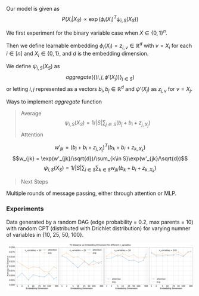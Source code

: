 Our model is given as
$$P(X_i | X_S) \propto \exp(\phi_i(X_i)^T \psi_{i, S}(X_S))$$

We first experiment for the binary variable case when $X \in \{0, 1\}^n$.

Then we define learnable embedding $\phi_i(X_i) = z_{i,v} \in \mathbb{R}^d$ with $v = X_i$ for each $i \in [n]$ and $X_i \in \{0, 1\}$, and $d$ is the embedding dimension.

We define $\psi_{i, S}(X_S)$ as
$$aggregate(\{(i, j, \phi'(X_j))\}_{j\in S})$$
or letting $i, j$ represented as a vectors $b_i, b_j \in \mathbb{R}^d$ and $\psi'(X_j)$ as $z_{j, v}$ for $v = X_j$.

Ways to implement $aggregate$ function

> Average
$$\psi_{i, S}(X_S) = 1/|S|\sum_{j\in S} (b_j + b_i + z_{j,X_j}) $$
>Attention

$$w'_{jk} = (b_j + b_i + z_{j, X_j})^T(b_k+b_i+z_{k, X_k})$$
$$w_{jk} = \exp(w'_{jk}/\sqrt{d})/\sum_{k\in S}\exp(w'_{jk}/\sqrt{d})$$
$$\psi_{i, S}(X_S) = 1/|S|\sum_{j\in S}\sum_{k\in S} w_{jk}(b_k + b_i + z_{k, X_k})$$


> Next Steps

Multiple rounds of message passing, either through attention or MLP.

### Experiments

Data generated by a random DAG (edge probability = 0.2, max parents = 10) with random CPT (distributed with Drichlet distribution) for varying numner of variables in \{10, 25, 50, 100}.

![View Image](tv_dist_vs_embedding_dim.png)

